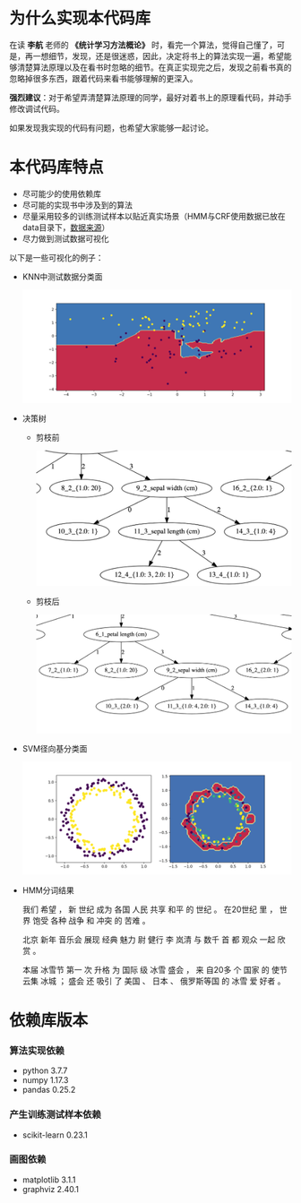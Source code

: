 # 为什么实现本代码库

在读 **李航** 老师的 **《统计学习方法概论》** 时，看完一个算法，觉得自己懂了，可是，再一想细节，发现，还是很迷惑，因此，决定将书上的算法实现一遍，希望能够清楚算法原理以及在看书时忽略的细节。在真正实现完之后，发现之前看书真的忽略掉很多东西，跟着代码来看书能够理解的更深入。

**强烈建议**：对于希望弄清楚算法原理的同学，最好对着书上的原理看代码，并动手修改调试代码。

如果发现我实现的代码有问题，也希望大家能够一起讨论。

# 本代码库特点

+ 尽可能少的使用依赖库
+ 尽可能的实现书中涉及到的算法
+ 尽量采用较多的训练测试样本以贴近真实场景（HMM与CRF使用数据已放在data目录下，[数据来源](http://sighan.cs.uchicago.edu/bakeoff2005/)）
+ 尽力做到测试数据可视化

以下是一些可视化的例子：

+ KNN中测试数据分类面

  ![knn](img/knn.png)

  

+ 决策树

  + 剪枝前 

    <img src="img/dt_cut_before.png" alt="image-20210124155352515" style="zoom: 50%;" />
  
  + 剪枝后 
  
    <img src="img/dt_cut_after.png" alt="image-20210124155454174" style="zoom: 50%;" />

+ SVM径向基分类面

  ![svm_rbf](img/svm_rbf.png)

+ HMM分词结果

  我们  希望  ，  新  世纪  成为  各国  人民  共享  和平  的  世纪  。  在20世纪  里  ，  世界  饱受  各种  战争  和  冲突  的  苦难  。 

  北京  新年  音乐会  展现  经典  魅力  尉  健行  李  岚清  与  数千  首  都  观众  一起  欣赏  。 

  本届  冰雪节  第一  次  升格  为  国际  级  冰雪  盛会  ，  来  自20多  个  国家  的  使节  云集  冰城  ；  盛会  还  吸引  了  美国  、  日本  、  俄罗斯等国  的  冰雪  爱  好者  。 

# 依赖库版本

### 算法实现依赖

+ python          3.7.7
+ numpy           1.17.3 
+ pandas                    0.25.2

### 产生训练测试样本依赖

+ scikit-learn       0.23.1  

### 画图依赖

+ matplotlib        3.1.1
+ graphviz         2.40.1